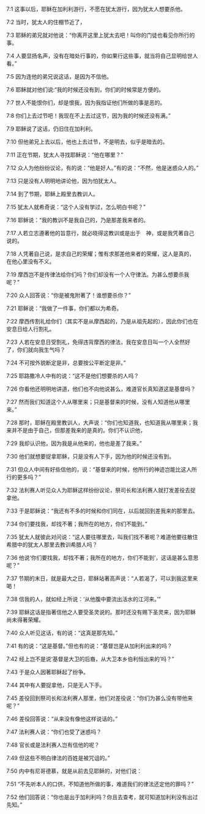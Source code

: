 <a id="1"></a>7:1  这事以后，耶稣在加利利游行，不愿在犹太游行，因为犹太人想要杀他。  

<a id="2"></a>7:2  当时，犹太人的住棚节近了，  

<a id="3"></a>7:3  耶稣的弟兄就对他说：“你离开这里上犹太去吧！叫你的门徒也看见你所行的事。  

<a id="4"></a>7:4  人要显扬名声，没有在暗处行事的，你如果行这些事，就当将自己显明给世人看。”  

<a id="5"></a>7:5  因为连他的弟兄说这话，是因为不信他。  

<a id="6"></a>7:6  耶稣就对他们说:“我的时候还没有到，你们的时候常是方便的。  

<a id="7"></a>7:7  世人不能恨你们，却是恨我，因为我指证他们所做的事是恶的。  

<a id="8"></a>7:8  你们上去过节吧！我现在不上去过这节，因为我的时候还没有满。”  

<a id="9"></a>7:9  耶稣说了这话，仍旧住在加利利。  

<a id="10"></a>7:10  但他弟兄上去以后，他也上去过节，不是明去，似乎是暗去的。  

<a id="11"></a>7:11  正在节期，犹太人寻找耶稣说：“他在哪里？”  

<a id="12"></a>7:12  众人为他纷纷议论，有的说：“他是好人。”有的说：“不然，他是迷惑众人的。”  

<a id="13"></a>7:13  只是没有人明明地讲论他，因为怕犹太人。  

<a id="14"></a>7:14  到了节期，耶稣上殿里去教训人。  

<a id="15"></a>7:15  犹太人就希奇说：“这个人没有学过，怎么明白书呢？”  

<a id="16"></a>7:16  耶稣说：“我的教训不是我自己的，乃是那差我来者的。  

<a id="17"></a>7:17  人若立志遵著他的旨意行，就必晓得这教训或是出于　神，或是我凭著自己说的。  

<a id="18"></a>7:18  人凭著自己说，是求自己的荣耀；惟有求那差他来者的荣耀，这人是真的，在他心里没有不义。  

<a id="19"></a>7:19  摩西岂不是传律法给你们吗？你们却没有一个人守律法。为甚么想要杀我呢？”  

<a id="20"></a>7:20  众人回答说：“你是被鬼附著了！谁想要杀你？”  

<a id="21"></a>7:21  耶稣说：“我做了一件事，你们都以为希奇。  

<a id="22"></a>7:22  摩西传割礼给你们（其实不是从摩西起的，乃是从祖先起的），因此你们也在安息日给人行割礼。  

<a id="23"></a>7:23  人若在安息日受割礼，免得违背摩西的律法，我在安息日叫一个人全然好了，你们就向我生气吗？　  

<a id="24"></a>7:24  不可按外貌断定是非，总要按公平断定是非。”  

<a id="25"></a>7:25  耶路撒冷人中有的说：“这不是他们想要杀的人吗？  

<a id="26"></a>7:26  你看他还明明地讲道，他们也不向他说甚么，难道官长真知道这是基督吗？  

<a id="27"></a>7:27  然而我们知道这个人从哪里来；只是基督来的时候，没有人知道他从哪里来。”  

<a id="28"></a>7:28  那时，耶稣在殿里教训人，大声说：“你们也知道我，也知道我从哪里来；我来并不是由于自己，但那差我来的是真的。你们不认识他，  

<a id="29"></a>7:29  我却认识他，因为我是从他来的，他也是差了我来。”  

<a id="30"></a>7:30  他们就想要捉拿耶稣，只是没有人下手，因为他的时候还没有到。  

<a id="31"></a>7:31  但众人中间有好些信他的，说：“基督来的时候，他所行的神迹岂能比这人所行的更多吗？”  

<a id="32"></a>7:32  法利赛人听见众人为耶稣这样纷纷议论，祭司长和法利赛人就打发差役去捉拿他。  

<a id="33"></a>7:33  于是耶稣说：“我还有不多的时候和你们同在，以后就回到差我来的那里去。  

<a id="34"></a>7:34  你们要找我，却找不著；我所在的地方，你们不能到。”  

<a id="35"></a>7:35  犹太人就彼此对问说：“这人要往哪里去，叫我们找不著呢？难道他要往散住希腊中的犹太人那里去教训希腊人吗？  

<a id="36"></a>7:36  他说‘你们要找我，却找不著；我所在的地方，你们不能到’，这话是甚么意思呢？”  

<a id="37"></a>7:37  节期的末日，就是最大之日，耶稣站著高声说：“人若渴了，可以到我这里来喝！  

<a id="38"></a>7:38  信我的人，就如经上所说：‘从他腹中要流出活水的江河来。’”  

<a id="39"></a>7:39  耶稣这话是指著信他之人要受圣灵说的。那时还没有赐下圣灵来，因为耶稣尚未得著荣耀。  

<a id="40"></a>7:40  众人听见这话，有的说：“这真是那先知。”  

<a id="41"></a>7:41  有的说：“这是基督。”但也有的说：“基督岂是从加利利出来的吗？  

<a id="42"></a>7:42  经上岂不是说‘基督是大卫的后裔，从大卫本乡伯利恒出来的’吗？”  

<a id="43"></a>7:43  于是众人因著耶稣起了纷争。  

<a id="44"></a>7:44  其中有人要捉拿他，只是无人下手。  

<a id="45"></a>7:45  差役回到祭司长和法利赛人那里，他们对差役说：“你们为甚么没有带他来呢？”  

<a id="46"></a>7:46  差役回答说：“从来没有像他这样说话的。”  

<a id="47"></a>7:47  法利赛人说：“你们也受了迷惑吗？  

<a id="48"></a>7:48  官长或是法利赛人岂有信他的呢？  

<a id="49"></a>7:49  但这些不明白律法的百姓是被咒诅的。”  

<a id="50"></a>7:50  内中有尼哥德慕，就是从前去见耶稣的，对他们说：　　  

<a id="51"></a>7:51  “不先听本人的口供，不知道他所做的事，难道我们的律法还定他的罪吗？”  

<a id="52"></a>7:52  他们回答说：“你也是出于加利利吗？你且去查考，就可知道加利利没有出过先知。”  
